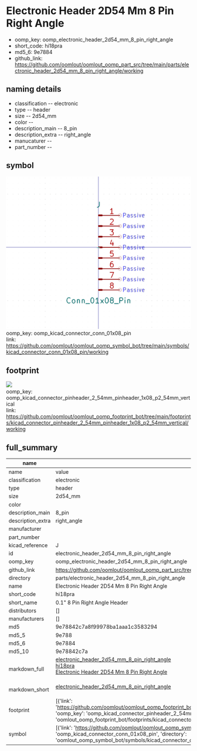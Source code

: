 # Electronic Header 2D54 Mm 8 Pin Right Angle

  
* oomp_key: oomp_electronic_header_2d54_mm_8_pin_right_angle 
* short_code: hi18pra
* md5_6: 9e7884  
* github_link: https://github.com/oomlout/oomlout_oomp_part_src/tree/main/parts/electronic_header_2d54_mm_8_pin_right_angle/working  
## naming details
* classification -- electronic
* type -- header
* size -- 2d54_mm
* color -- 
* description_main -- 8_pin
* description_extra -- right_angle
* manucaturer -- 
* part_number -- 



## symbol

![](symbol/0/working/working_600.png)  
oomp_key: oomp_kicad_connector_conn_01x08_pin  
link: https://github.com/oomlout/oomlout_oomp_symbol_bot/tree/main/symbols/kicad_connector_conn_01x08_pin/working  

## footprint

![](footprint/0/working/working_600.png)  
oomp_key: oomp_kicad_connector_pinheader_2_54mm_pinheader_1x08_p2_54mm_vertical  
link: https://github.com/oomlout/oomlout_oomp_footprint_bot/tree/main/footprints/kicad_connector_pinheader_2_54mm_pinheader_1x08_p2_54mm_vertical/working  

## full_summary
| name | value | 
| --- | --- | 
| name | value | 
| classification | electronic | 
| type | header | 
| size | 2d54_mm | 
| color |  | 
| description_main | 8_pin | 
| description_extra | right_angle | 
| manufacturer |  | 
| part_number |  | 
| kicad_reference | J | 
| id | electronic_header_2d54_mm_8_pin_right_angle | 
| oomp_key | oomp_electronic_header_2d54_mm_8_pin_right_angle | 
| github_link | https://github.com/oomlout/oomlout_oomp_part_src/tree/main/parts/electronic_header_2d54_mm_8_pin_right_angle/working | 
| directory | parts/electronic_header_2d54_mm_8_pin_right_angle | 
| name | Electronic Header 2D54 Mm 8 Pin Right Angle | 
| short_code | hi18pra | 
| short_name | 0.1" 8 Pin Right Angle Header | 
| distributors | [] | 
| manufacturers | [] | 
| md5 | 9e78842c7a8f99978ba1aaa1c3583294 | 
| md5_5 | 9e788 | 
| md5_6 | 9e7884 | 
| md5_10 | 9e78842c7a | 
| markdown_full | [electronic_header_2d54_mm_8_pin_right_angle](https://github.com/oomlout/oomlout_oomp_part_src/tree/main/parts/electronic_header_2d54_mm_8_pin_right_angle/working)<br>[hi18pra](https://github.com/oomlout/oomlout_oomp_part_src/tree/main/parts/electronic_header_2d54_mm_8_pin_right_angle/working)<br>[Electronic Header 2D54 Mm 8 Pin Right Angle](https://github.com/oomlout/oomlout_oomp_part_src/tree/main/parts/electronic_header_2d54_mm_8_pin_right_angle/working)<br><br> | 
| markdown_short | [electronic_header_2d54_mm_8_pin_right_angle](https://github.com/oomlout/oomlout_oomp_part_src/tree/main/parts/electronic_header_2d54_mm_8_pin_right_angle/working)<br><br> | 
| footprint | [{'link': 'https://github.com/oomlout/oomlout_oomp_footprint_bot/tree/main/foootprntss/kicad_connector_pinheader_2_54mm_pinheader_1x08_p2_54mm_vertical', 'oomp_key': 'oomp_kicad_connector_pinheader_2_54mm_pinheader_1x08_p2_54mm_vertical', 'directory': 'oomlout_oomp_footprint_bot/footprints/kicad_connector_pinheader_2_54mm_pinheader_1x08_p2_54mm_vertical//working/working.kicad_mod'}] | 
| symbol | [{'link': 'https://github.com/oomlout/oomlout_oomp_symbol_bot/tree/main/symbols/kicad_connector_conn_01x08_pin', 'oomp_key': 'oomp_kicad_connector_conn_01x08_pin', 'directory': 'oomlout_oomp_symbol_bot/symbols/kicad_connector_conn_01x08_pin//working/working.kicad_sym'}] | 
